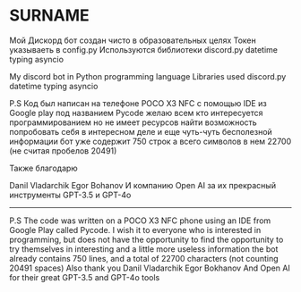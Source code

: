 # SURNAME
Мой Дискорд бот создан чисто в образовательных целях
Токен указываеть в config.py
Используются библиотеки
discord.py
datetime
typing
asyncio


My discord bot in Python programming language Libraries used
discord.py
datetime
typing
asyncio

P.S Код был написан на телефоне POCO X3 NFC с помощью IDE из Google play под названием Pycode 
желаю всем кто интересуется программированием но не имеет ресурсов найти возможность попробовать себя в интересном деле и еще чуть-чуть бесполезной информации 
бот уже содержит 750 строк а всего символов в нем 22700 (не считая пробелов 20491)

Также благодарю 

Danil Vladarchik 
Egor Bohanov 
И компанию Open AI за их прекрасный инструменты GPT-3.5 и GPT-4o

---------------------------------

P.S The code was written on a POCO X3 NFC phone using an IDE from Google Play called Pycode. I wish it to everyone who is interested in programming, but does not have the opportunity to find the opportunity to try themselves in interesting and a little more useless information the bot already contains 750 lines, and a total of 22700 characters (not counting 20491 spaces) Also thank you Danil Vladarchik Egor Bokhanov And Open AI for their great GPT-3.5 and GPT-4o tools
